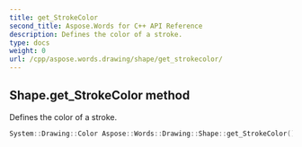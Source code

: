 ```yaml
---
title: get_StrokeColor
second_title: Aspose.Words for C++ API Reference
description: Defines the color of a stroke. 
type: docs
weight: 0
url: /cpp/aspose.words.drawing/shape/get_strokecolor/
---
```

## Shape.get_StrokeColor method


Defines the color of a stroke.

```cpp
System::Drawing::Color Aspose::Words::Drawing::Shape::get_StrokeColor()
```

